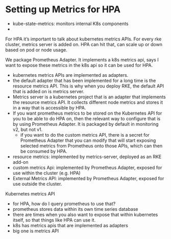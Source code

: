 # Setting up Metrics for HPA

- kube-state-metrics: monitors internal K8s components
- 
For HPA it’s important to talk about kubernetes metrics APIs. For every rke cluster, metrics server is added on. HPA can hit that, can scale up or down based on pod or node usage. 

We package Prometheus Adapter. It implements a k8s metrics api, says I want to expose these metrics in the k8s api so it can be used for HPA.


- kubernetes metrics APIs are implemented as adapters.
- the default adapter that has been implemented for a long time is the resource metrics API. This is why when you deploy RKE, the default API that is added on is metrics server.
- Metrics server is a kubernetes project that is an adapter that implements the resource metrics API. It collects different node metrics and stores it in a way that is accessible by HPA.
- If you want prometheus metrics to be stored on the Kubernetes API for you to be able to do HPA on, then the relevant way to configure that is by using Prometheus Adapter. It is packaged by default in monitoring v2, but not v1.
	- if you want to do the custom metrics API, there is a secret for Prometheus Adapter that you can modify that will start exposing selected metrics from Prometheus onto those APIs, which can then be consumed by HPA.
- resource metrics: implemented by metrics-server, deployed as an RKE add-on
- custom metrics Api: implemented by Prometheus Adapter, exposed for use within the cluster (e.g. HPA)
- External Metrics API: implemented by Prometheus Adapter, exposed for use outside the cluster.


Kubernetes metrics API
- for HPA, how do I query prometheus to use that?
- prometheus stores data within its own time series database
- there are times when you also want to expose that within kubernetes itself, so that things like HPA can use it.
- k8s has metrics apis that are implemented as adapters
- big one is metrics API
